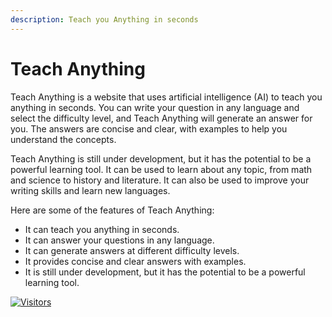 ```yaml
---
description: Teach you Anything in seconds
---
```


# Teach Anything

Teach Anything is a website that uses artificial intelligence (AI) to teach you anything in seconds. You can write your question in any language and select the difficulty level, and Teach Anything will generate an answer for you. The answers are concise and clear, with examples to help you understand the concepts.

Teach Anything is still under development, but it has the potential to be a powerful learning tool. It can be used to learn about any topic, from math and science to history and literature. It can also be used to improve your writing skills and learn new languages.

Here are some of the features of Teach Anything:

* It can teach you anything in seconds.
* It can answer your questions in any language.
* It can generate answers at different difficulty levels.
* It provides concise and clear answers with examples.
* It is still under development, but it has the potential to be a powerful learning tool.

[![Visitors](https://api.visitorbadge.io/api/visitors?path=https%3A%2F%2Fgithub.com%2Fdrshahizan\&labelColor=%23697689\&countColor=%23555555\&style=plastic)](https://visitorbadge.io/status?path=https%3A%2F%2Fgithub.com%2Fdrshahizan)
